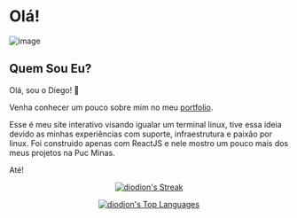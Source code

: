 # Olá! 
![image](https://github.com/diodion/dio-lab-open-source/assets/98277143/207ae338-da35-4f4e-ab46-e11ae53f15d5)

## Quem Sou Eu?

Olá, sou o Diego! 👋
  
Venha conhecer um pouco sobre mim no meu [portfolio](https://diodion.github.io/terminal/).

Esse é meu site interativo visando igualar um terminal linux, tive essa ideia devido as minhas experiências com suporte, infraestrutura e paixão por linux.
Foi construido apenas com ReactJS e nele mostro um pouco mais dos meus projetos na Puc Minas.

Até!

<div align="center">
  
[![diodion's Streak](https://github-readme-streak-stats.herokuapp.com/?user=diodion&theme=tokyonight&hide_border=true)](https://github.com/diodion)

[![diodion's Top Languages](https://github-readme-stats.vercel.app/api/top-langs/?username=diodion&theme=tokyonight&show_icons=true&hide_border=true&layout=compact)](https://github.com/diodion)

</div>
